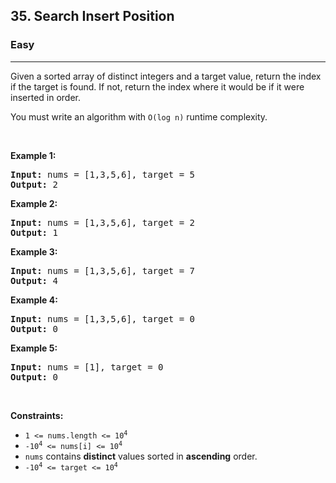 <h2>35. Search Insert Position</h2><h3>Easy</h3><hr><div style="user-select: auto;"><p style="user-select: auto;">Given a sorted array of distinct integers and a target value, return the index if the target is found. If not, return the index where it would be if it were inserted in order.</p>

<p style="user-select: auto;">You must&nbsp;write an algorithm with&nbsp;<code style="user-select: auto;">O(log n)</code> runtime complexity.</p>

<p style="user-select: auto;">&nbsp;</p>
<p style="user-select: auto;"><strong style="user-select: auto;">Example 1:</strong></p>
<pre style="user-select: auto;"><strong style="user-select: auto;">Input:</strong> nums = [1,3,5,6], target = 5
<strong style="user-select: auto;">Output:</strong> 2
</pre><p style="user-select: auto;"><strong style="user-select: auto;">Example 2:</strong></p>
<pre style="user-select: auto;"><strong style="user-select: auto;">Input:</strong> nums = [1,3,5,6], target = 2
<strong style="user-select: auto;">Output:</strong> 1
</pre><p style="user-select: auto;"><strong style="user-select: auto;">Example 3:</strong></p>
<pre style="user-select: auto;"><strong style="user-select: auto;">Input:</strong> nums = [1,3,5,6], target = 7
<strong style="user-select: auto;">Output:</strong> 4
</pre><p style="user-select: auto;"><strong style="user-select: auto;">Example 4:</strong></p>
<pre style="user-select: auto;"><strong style="user-select: auto;">Input:</strong> nums = [1,3,5,6], target = 0
<strong style="user-select: auto;">Output:</strong> 0
</pre><p style="user-select: auto;"><strong style="user-select: auto;">Example 5:</strong></p>
<pre style="user-select: auto;"><strong style="user-select: auto;">Input:</strong> nums = [1], target = 0
<strong style="user-select: auto;">Output:</strong> 0
</pre>
<p style="user-select: auto;">&nbsp;</p>
<p style="user-select: auto;"><strong style="user-select: auto;">Constraints:</strong></p>

<ul style="user-select: auto;">
	<li style="user-select: auto;"><code style="user-select: auto;">1 &lt;= nums.length &lt;= 10<sup style="user-select: auto;">4</sup></code></li>
	<li style="user-select: auto;"><code style="user-select: auto;">-10<sup style="user-select: auto;">4</sup> &lt;= nums[i] &lt;= 10<sup style="user-select: auto;">4</sup></code></li>
	<li style="user-select: auto;"><code style="user-select: auto;">nums</code> contains <strong style="user-select: auto;">distinct</strong> values sorted in <strong style="user-select: auto;">ascending</strong> order.</li>
	<li style="user-select: auto;"><code style="user-select: auto;">-10<sup style="user-select: auto;">4</sup> &lt;= target &lt;= 10<sup style="user-select: auto;">4</sup></code></li>
</ul>
</div>
